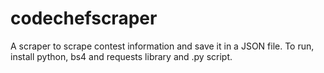 # codechefscraper
A scraper to scrape contest information and save it in a JSON file.
To run, install python, bs4 and requests library and .py script.
